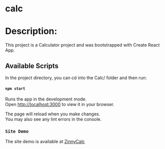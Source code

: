 # calc

# Description:

This project is a Calculator project and was bootstrapped with Create React App.

## Available Scripts

In the project directory, you can cd into the Calc/ folder and then run:

#### `npm start`

Runs the app in the development mode.\
Open [http://localhost:3000](http://localhost:3000) to view it in your browser.

The page will reload when you make changes.\
You may also see any lint errors in the console.

### `Site Demo`

The site demo is available at [ZinnyCalc](https://zinnycalc.netlify.app/)


